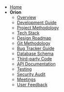 - [Home](/home.md)
- **Orion**  
  - [Overview](overview)  
  - [Development Guide](development)  
  - [Project Methodology](methodology)  
  - [Tech Stack](tech-stack)  
  - [Design Roadmap](plan)  
  <!-- - [Stakeholder Feedback](stakeholders)   -->
  - [Git Methodology](git)
  <!-- - [Implementation](implementation)   -->
  - [Bug Tracker Guide](bugs)
  - [Database Schema](database-schema)
  - [Third-party Code](3rd-party)
  - [API Documentation](api)
  - [Testing](testing)
  - [Security Audit](security-audit)
  - [Meetings](meetings)
  - [User Feedback](user-feedback)
